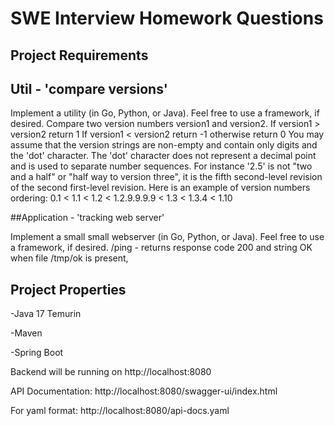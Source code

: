 # SWE Interview Homework Questions

## Project Requirements

## Util - 'compare versions'

Implement a utility (in Go, Python, or Java). Feel free to use a framework, if desired.
Compare two version numbers version1 and version2.
If version1 > version2 return 1
If version1 < version2 return -1
otherwise return 0
You may assume that the version strings are non-empty and contain only digits and the 'dot' character. The 'dot' character does not represent a
decimal point and is used to separate number sequences. For instance '2.5' is not "two and a half" or "half way to version three", it is the fifth
second-level revision of the second first-level revision.
Here is an example of version numbers ordering: 0.1 < 1.1 < 1.2 < 1.2.9.9.9.9 < 1.3 < 1.3.4 < 1.10

##Application - 'tracking web server'

Implement a small small webserver (in Go, Python, or Java). Feel free to use a framework, if desired.
/ping - returns response code 200 and string OK when file /tmp/ok is present,

## Project Properties

-Java 17 Temurin

-Maven

-Spring Boot


Backend will be running on http://localhost:8080

API Documentation: http://localhost:8080/swagger-ui/index.html

For yaml format: http://localhost:8080/api-docs.yaml


